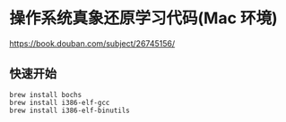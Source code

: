 # 操作系统真象还原学习代码(Mac 环境)

https://book.douban.com/subject/26745156/

## 快速开始

```
brew install bochs
brew install i386-elf-gcc
brew install i386-elf-binutils
```